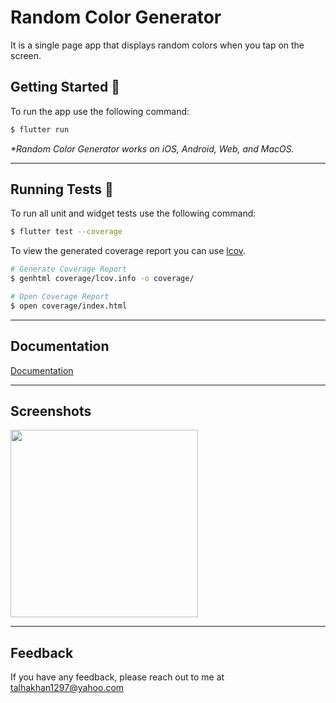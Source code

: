 # Random Color Generator

It is a single page app that displays random colors when you tap on the screen.

## Getting Started 🚀

To run the app use the following command:

```sh
$ flutter run
```

_\*Random Color Generator works on iOS, Android, Web, and MacOS._

---

## Running Tests 🧪

To run all unit and widget tests use the following command:

```sh
$ flutter test --coverage
```

To view the generated coverage report you can use [lcov](https://github.com/linux-test-project/lcov).

```sh
# Generate Coverage Report
$ genhtml coverage/lcov.info -o coverage/

# Open Coverage Report
$ open coverage/index.html
```

---

## Documentation

[Documentation](https://talhakhan1297.github.io/random_color_generator_docs/)

---

## Screenshots

<img src='https://bit.ly/3DMtfzL' width='300'>

---

## Feedback

If you have any feedback, please reach out to me at talhakhan1297@yahoo.com
